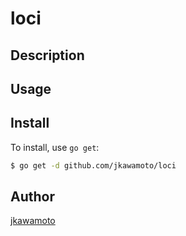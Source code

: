 # loci



## Description

## Usage

## Install

To install, use `go get`:

```bash
$ go get -d github.com/jkawamoto/loci
```

## Author

[jkawamoto](https://github.com/jkawamoto)
